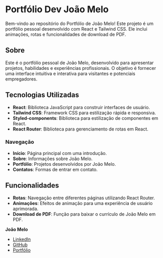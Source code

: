 # Portfólio Dev João Melo

Bem-vindo ao repositório do Portfólio de João Melo! Este projeto é um portfólio pessoal desenvolvido com React e Tailwind CSS. Ele inclui animações, rotas e funcionalidades de download de PDF.

## Sobre

Este é o portfólio pessoal de João Melo, desenvolvido para apresentar projetos, habilidades e experiências profissionais. O objetivo é fornecer uma interface intuitiva e interativa para visitantes e potenciais empregadores.

## Tecnologias Utilizadas

- **React**: Biblioteca JavaScript para construir interfaces de usuário.
- **Tailwind CSS**: Framework CSS para estilização rápida e responsiva.
- **Styled-components**: Biblioteca para estilização de componentes em React.
- **React Router**: Biblioteca para gerenciamento de rotas em React.

### Navegação

- **Início**: Página principal com uma introdução.
- **Sobre**: Informações sobre João Melo.
- **Portfólio**: Projetos desenvolvidos por João Melo.
- **Contatos**: Formas de entrar em contato.

## Funcionalidades

- **Rotas**: Navegação entre diferentes páginas utilizando React Router.
- **Animações**: Efeitos de animação para uma experiência de usuário aprimorada.
- **Download de PDF**: Função para baixar o currículo de João Melo em PDF.

**João Melo**
- [LinkedIn](https://www.linkedin.com/in/joao-paulo-moreira-melo/)
- [GitHub](https://github.com/joaomelo90)
- [Portfólio](https://portfolio-bice-gamma-38.vercel.app/)
